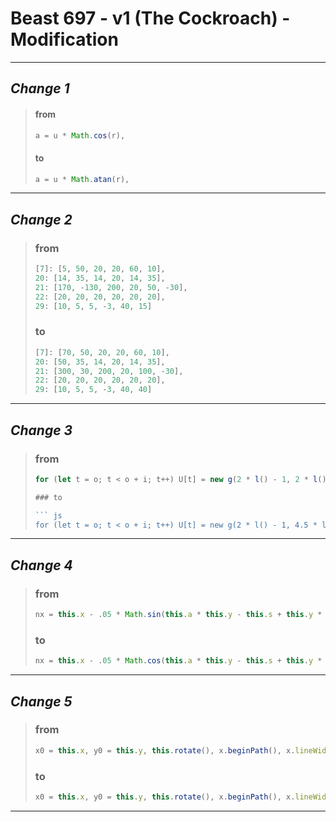 # Beast 697 - v1 (The Cockroach) - Modification 

---

## *Change 1*
>
>    #### from
>    ``` js
> a = u * Math.cos(r),
>    ```
>    
>    #### to
>    
>    ``` js
> a = u * Math.atan(r),
>    ```

---

## *Change 2*
> ### from
> 
> ``` js
> [7]: [5, 50, 20, 20, 60, 10],
> 20: [14, 35, 14, 20, 14, 35],
> 21: [170, -130, 200, 20, 50, -30],
> 22: [20, 20, 20, 20, 20, 20],
> 29: [10, 5, 5, -3, 40, 15]
> ```
> 
> ### to
> 
> ``` js
> [7]: [70, 50, 20, 20, 60, 10],
> 20: [50, 35, 14, 20, 14, 35],
> 21: [300, 30, 200, 20, 100, -30],
> 22: [20, 20, 20, 20, 20, 20],
> 29: [10, 5, 5, -3, 40, 40]
> ```
---


## *Change 3*
> ### from
> 
> ``` js
> for (let t = o; t < o + i; t++) U[t] = new g(2 * l() - 1, 2 * l() - 1, 2 * l() - 1, n, e, h, c, s, T(a))
> 
> ### to
> 
> ``` js
> for (let t = o; t < o + i; t++) U[t] = new g(2 * l() - 1, 4.5 * l() - 1, 2 * l() - 1, n, e, h, c, s, T(a))> ```
> ```

---

## *Change 4*
> ### from
> 
> ``` js
> nx = this.x - .05 * Math.sin(this.a * this.y - this.s + this.y * Math.sin(this.x)), ny = this.y - .05 * Math.sin(this.b * this.x - this.r + this.x * Math.sin(this.x)), this.x = nx, this.y = ny, (.95 < .5 + q * this.x || .5 + q * this.x < .05 || .5 + y * (this.y - k) < .05 || .9 < .5 + y * (this.y - k)) && (F = !0)
> ```
> 
> ### to
> 
> ``` js
> nx = this.x - .05 * Math.cos(this.a * this.y - this.s + this.y * Math.exp(this.x)), ny = this.y - .05 * Math.atan(this.b * this.x - this.r + this.x * Math.log(this.x)), this.x = nx, this.y = ny, (.95 < .5 + q * this.x || .5 + q * this.x < .05 || .5 + y * (this.y - k) < .05 || .9 < .5 + y * (this.y - k)) && (F = !0)
> ```

---

## *Change 5*
> ### from
> 
> ``` js
> x0 = this.x, y0 = this.y, this.rotate(), x.beginPath(), x.lineWidth = 1, x.strokeStyle = this.t;
> ```
> 
> ### to
> 
> ``` js
> x0 = this.x, y0 = this.y, this.rotate(), x.beginPath(), x.lineWidth = 20, x.strokeStyle = this.t;> ```
> ```

---
